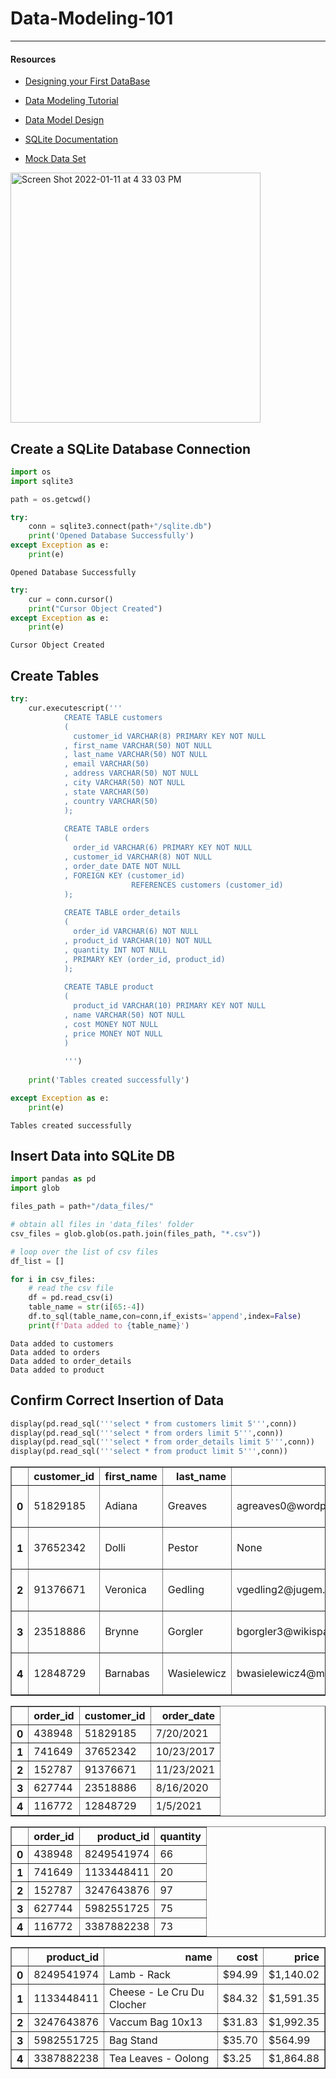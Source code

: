 # Data-Modeling-101
---

#### Resources

* [Designing your First DataBase](https://www.youtube.com/watch?v=cepspxPAUTA)

* [Data Modeling Tutorial](https://www.youtube.com/watch?v=cm8UBAXwjxY&t=2s)

* [Data Model Design](https://www.youtube.com/watch?v=y2DD8tAjM0E)

* [SQLite Documentation](https://docs.python.org/3/library/sqlite3.html)

* [Mock Data Set](https://docs.google.com/spreadsheets/d/1T8-Y0zuK4mWxY6WyD7d_8661Nqc9OhS1gsZKp17iWAc/edit#gid=553297750)

<img width="400" alt="Screen Shot 2022-01-11 at 4 33 03 PM" src="https://user-images.githubusercontent.com/38549059/149413699-512948b0-2fff-447f-8ffb-b3b47828abcb.png">



## Create a SQLite Database Connection


```python
import os
import sqlite3

path = os.getcwd()

try:
    conn = sqlite3.connect(path+"/sqlite.db")
    print('Opened Database Successfully')
except Exception as e:
    print(e)
```

    Opened Database Successfully




```python
try:
    cur = conn.cursor()
    print("Cursor Object Created")
except Exception as e:
    print(e)    
```

    Cursor Object Created


## Create Tables


```python
try:
    cur.executescript('''
            CREATE TABLE customers 
            (
              customer_id VARCHAR(8) PRIMARY KEY NOT NULL 
            , first_name VARCHAR(50) NOT NULL 
            , last_name VARCHAR(50) NOT NULL
            , email VARCHAR(50)
            , address VARCHAR(50) NOT NULL
            , city VARCHAR(50) NOT NULL
            , state VARCHAR(50)
            , country VARCHAR(50)
            );
            
            CREATE TABLE orders 
            (
              order_id VARCHAR(6) PRIMARY KEY NOT NULL 
            , customer_id VARCHAR(8) NOT NULL 
            , order_date DATE NOT NULL 
            , FOREIGN KEY (customer_id)
                           REFERENCES customers (customer_id)
            );
            
            CREATE TABLE order_details
            (
              order_id VARCHAR(6) NOT NULL 
            , product_id VARCHAR(10) NOT NULL
            , quantity INT NOT NULL
            , PRIMARY KEY (order_id, product_id)                
            );
            
            CREATE TABLE product 
            (
              product_id VARCHAR(10) PRIMARY KEY NOT NULL 
            , name VARCHAR(50) NOT NULL
            , cost MONEY NOT NULL
            , price MONEY NOT NULL
            )
            
            ''')
    
    print('Tables created successfully')

except Exception as e:
    print(e)  
```

    Tables created successfully


## Insert Data into SQLite DB


```python
import pandas as pd
import glob

files_path = path+"/data_files/"

# obtain all files in 'data_files' folder
csv_files = glob.glob(os.path.join(files_path, "*.csv"))

# loop over the list of csv files
df_list = []

for i in csv_files:
    # read the csv file
    df = pd.read_csv(i)
    table_name = str(i[65:-4])
    df.to_sql(table_name,con=conn,if_exists='append',index=False)
    print(f'Data added to {table_name}')
```

    Data added to customers
    Data added to orders
    Data added to order_details
    Data added to product


## Confirm Correct Insertion of Data


```python
display(pd.read_sql('''select * from customers limit 5''',conn))
display(pd.read_sql('''select * from orders limit 5''',conn))
display(pd.read_sql('''select * from order_details limit 5''',conn))
display(pd.read_sql('''select * from product limit 5''',conn))
```


<div>

<table border="1" class="dataframe">
  <thead>
    <tr style="text-align: right;">
      <th></th>
      <th>customer_id</th>
      <th>first_name</th>
      <th>last_name</th>
      <th>email</th>
      <th>address</th>
      <th>city</th>
      <th>state</th>
      <th>country</th>
    </tr>
  </thead>
  <tbody>
    <tr>
      <th>0</th>
      <td>51829185</td>
      <td>Adiana</td>
      <td>Greaves</td>
      <td>agreaves0@wordpress.com</td>
      <td>185 Summit Junction</td>
      <td>Nizhyn</td>
      <td>None</td>
      <td>Ukraine</td>
    </tr>
    <tr>
      <th>1</th>
      <td>37652342</td>
      <td>Dolli</td>
      <td>Pestor</td>
      <td>None</td>
      <td>5822 Comanche Lane</td>
      <td>Vyksa</td>
      <td>None</td>
      <td>Russia</td>
    </tr>
    <tr>
      <th>2</th>
      <td>91376671</td>
      <td>Veronica</td>
      <td>Gedling</td>
      <td>vgedling2@jugem.jp</td>
      <td>28752 Pankratz Lane</td>
      <td>Sukaraharja</td>
      <td>None</td>
      <td>Indonesia</td>
    </tr>
    <tr>
      <th>3</th>
      <td>23518886</td>
      <td>Brynne</td>
      <td>Gorgler</td>
      <td>bgorgler3@wikispaces.com</td>
      <td>914 Myrtle Lane</td>
      <td>Baipu</td>
      <td>None</td>
      <td>China</td>
    </tr>
    <tr>
      <th>4</th>
      <td>12848729</td>
      <td>Barnabas</td>
      <td>Wasielewicz</td>
      <td>bwasielewicz4@miibeian.gov.cn</td>
      <td>3 Clyde Gallagher Center</td>
      <td>Alunda</td>
      <td>Uppsala</td>
      <td>Sweden</td>
    </tr>
  </tbody>
</table>
</div>



<div>

<table border="1" class="dataframe">
  <thead>
    <tr style="text-align: right;">
      <th></th>
      <th>order_id</th>
      <th>customer_id</th>
      <th>order_date</th>
    </tr>
  </thead>
  <tbody>
    <tr>
      <th>0</th>
      <td>438948</td>
      <td>51829185</td>
      <td>7/20/2021</td>
    </tr>
    <tr>
      <th>1</th>
      <td>741649</td>
      <td>37652342</td>
      <td>10/23/2017</td>
    </tr>
    <tr>
      <th>2</th>
      <td>152787</td>
      <td>91376671</td>
      <td>11/23/2021</td>
    </tr>
    <tr>
      <th>3</th>
      <td>627744</td>
      <td>23518886</td>
      <td>8/16/2020</td>
    </tr>
    <tr>
      <th>4</th>
      <td>116772</td>
      <td>12848729</td>
      <td>1/5/2021</td>
    </tr>
  </tbody>
</table>
</div>



<div>

<table border="1" class="dataframe">
  <thead>
    <tr style="text-align: right;">
      <th></th>
      <th>order_id</th>
      <th>product_id</th>
      <th>quantity</th>
    </tr>
  </thead>
  <tbody>
    <tr>
      <th>0</th>
      <td>438948</td>
      <td>8249541974</td>
      <td>66</td>
    </tr>
    <tr>
      <th>1</th>
      <td>741649</td>
      <td>1133448411</td>
      <td>20</td>
    </tr>
    <tr>
      <th>2</th>
      <td>152787</td>
      <td>3247643876</td>
      <td>97</td>
    </tr>
    <tr>
      <th>3</th>
      <td>627744</td>
      <td>5982551725</td>
      <td>75</td>
    </tr>
    <tr>
      <th>4</th>
      <td>116772</td>
      <td>3387882238</td>
      <td>73</td>
    </tr>
  </tbody>
</table>
</div>



<div>

<table border="1" class="dataframe">
  <thead>
    <tr style="text-align: right;">
      <th></th>
      <th>product_id</th>
      <th>name</th>
      <th>cost</th>
      <th>price</th>
    </tr>
  </thead>
  <tbody>
    <tr>
      <th>0</th>
      <td>8249541974</td>
      <td>Lamb - Rack</td>
      <td>$94.99</td>
      <td>$1,140.02</td>
    </tr>
    <tr>
      <th>1</th>
      <td>1133448411</td>
      <td>Cheese - Le Cru Du Clocher</td>
      <td>$84.32</td>
      <td>$1,591.35</td>
    </tr>
    <tr>
      <th>2</th>
      <td>3247643876</td>
      <td>Vaccum Bag 10x13</td>
      <td>$31.83</td>
      <td>$1,992.35</td>
    </tr>
    <tr>
      <th>3</th>
      <td>5982551725</td>
      <td>Bag Stand</td>
      <td>$35.70</td>
      <td>$564.99</td>
    </tr>
    <tr>
      <th>4</th>
      <td>3387882238</td>
      <td>Tea Leaves - Oolong</td>
      <td>$3.25</td>
      <td>$1,864.88</td>
    </tr>
  </tbody>
</table>
</div>

